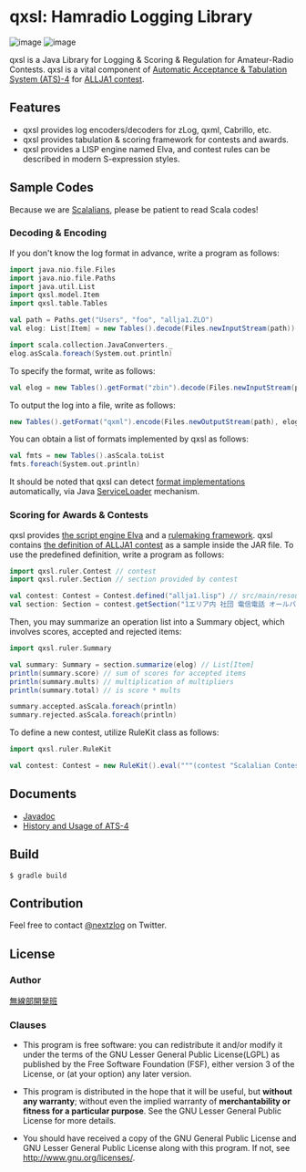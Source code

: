 qxsl: Hamradio Logging Library
====

![image](https://img.shields.io/badge/Java-SE8-green.svg)
![image](https://img.shields.io/badge/license-LGPL3-green.svg)

qxsl is a Java Library for Logging & Scoring & Regulation for Amateur-Radio Contests.
qxsl is a vital component of [Automatic Acceptance & Tabulation System (ATS)-4](https://github.com/nextzlog/ats4) for [ALLJA1 contest](http://ja1zlo.u-tokyo.org/allja1).

## Features

- qxsl provides log encoders/decoders for zLog, qxml, Cabrillo, etc.
- qxsl provides tabulation & scoring framework for contests and awards.
- qxsl provides a LISP engine named Elva, and contest rules can be described in modern S-expression styles.

## Sample Codes

Because we are [Scalalians](https://www.scala-lang.org/), 
please be patient to read Scala codes!

### Decoding & Encoding

If you don't know the log format in advance, write a program as follows:

```Scala
import java.nio.file.Files
import java.nio.file.Paths
import java.util.List
import qxsl.model.Item
import qxsl.table.Tables

val path = Paths.get("Users", "foo", "allja1.ZLO")
val elog: List[Item] = new Tables().decode(Files.newInputStream(path))

import scala.collection.JavaConverters._
elog.asScala.foreach(System.out.println)
```

To specify the format, write as follows:

```Scala
val elog = new Tables().getFormat("zbin").decode(Files.newInputStream(path))
```

To output the log into a file, write as follows:

```Scala
new Tables().getFormat("qxml").encode(Files.newOutputStream(path), elog)
```

You can obtain a list of formats implemented by qxsl as follows:

```Scala
val fmts = new Tables().asScala.toList
fmts.foreach(System.out.println)
```

It should be noted that qxsl can detect [format implementations](https://pafelog.net/qxsl/qxsl/table/TableFormat.html) automatically,
via Java [ServiceLoader](https://docs.oracle.com/javase/8/docs/api/java/util/ServiceLoader.html) mechanism.

### Scoring for Awards & Contests

qxsl provides [the script engine Elva](https://pafelog.net/qxsl/elva/ElvaScriptEngine.html) and a [rulemaking framework](https://pafelog.net/qxsl/qxsl/ruler/package-summary.html).
qxsl contains [the definition of ALLJA1 contest](src/main/resources/qxsl/ruler/allja1.lisp) as a sample inside the JAR file.
To use the predefined definition, write a program as follows:

```Scala
import qxsl.ruler.Contest // contest
import qxsl.ruler.Section // section provided by contest

val contest: Contest = Contest.defined("allja1.lisp") // src/main/resources/qxsl/ruler/allja1.lisp
val section: Section = contest.getSection("1エリア内 社団 電信電話 オールバンド部門")
```

Then, you may summarize an operation list into a Summary object, which involves scores, accepted and rejected items:

``` Scala
import qxsl.ruler.Summary

val summary: Summary = section.summarize(elog) // List[Item]
println(summary.score) // sum of scores for accepted items
println(summary.mults) // multiplication of multipliers
println(summary.total) // is score * mults

summary.accepted.asScala.foreach(println)
summary.rejected.asScala.foreach(println)
```

To define a new contest, utilize RuleKit class as follows:

```Scala
import qxsl.ruler.RuleKit

val contest: Contest = new RuleKit().eval("""(contest "Scalalian Contest")""")
```

## Documents

- [Javadoc](https://pafelog.net/qxsl/index.html)
- [History and Usage of ATS-4](https://pafelog.net/ats4.pdf)

## Build

`$ gradle build`

## Contribution

Feel free to contact [@nextzlog](https://twitter.com/nextzlog) on Twitter.

## License

### Author

[無線部開発班](https://pafelog.net)

### Clauses

- This program is free software: you can redistribute it and/or modify it under the terms of the GNU Lesser General Public License(LGPL) as published by the Free Software Foundation (FSF), either version 3 of the License, or (at your option) any later version.

- This program is distributed in the hope that it will be useful, but **without any warranty**; without even the implied warranty of **merchantability or fitness for a particular purpose**.
See the GNU Lesser General Public License for more details.

- You should have received a copy of the GNU General Public License and GNU Lesser General Public License along with this program.
If not, see <http://www.gnu.org/licenses/>.
